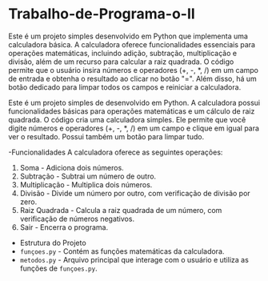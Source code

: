 # Trabalho-de-Programa-o-II

Este é um projeto simples desenvolvido em Python que implementa uma calculadora básica. A calculadora oferece funcionalidades essenciais para operações matemáticas, incluindo adição, subtração, multiplicação e divisão, além de um recurso para calcular a raiz quadrada. O código permite que o usuário insira números e operadores (+, -, *, /) em um campo de entrada e obtenha o resultado ao clicar no botão "=". Além disso, há um botão dedicado para limpar todos os campos e reiniciar a calculadora.







  Este é um projeto simples de desenvolvido em Python. A calculadora possui funcionalidades básicas para operações matemáticas e um cálculo de raiz quadrada. O código cria uma calculadora simples.  Ele permite que você digite números e operadores (+, -, *, /) em um campo  e clique em igual para ver o resultado. Possui também um botão para limpar tudo.
  
  -Funcionalidades
A calculadora oferece as seguintes operações:
1. Soma - Adiciona dois números.
2. Subtração - Subtrai um número de outro.
3. Multiplicação - Multiplica dois números.
4. Divisão - Divide um número por outro, com verificação de divisão por zero.
5. Raiz Quadrada - Calcula a raiz quadrada de um número, com verificação de números negativos.
6. Sair - Encerra o programa.

  - Estrutura do Projeto
- `funçoes.py` - Contém as funções matemáticas da calculadora.
- `metodos.py` - Arquivo principal que interage com o usuário e utiliza as funções de `funçoes.py`.
